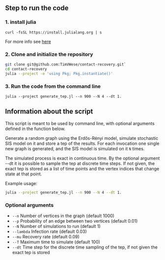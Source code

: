## Step to run the code

### 1. install julia
`curl -fsSL https://install.julialang.org | s`

For more info see [here](https://github.com/JuliaLang/juliaup)

### 2. Clone and initialize the repository
```bash
git clone git@github.com:TimVWese/contact-recovery.git`
cd contact-recovery
julia --project -e 'using Pkg; Pkg.instantiate()'
```

### 3. Run the code from the command line
`julia --project generate_tep.jl --n 900 --N 4 --dt 1.`

## Information about the script

This script is meant to be used by command line, with optional arguments defined in the function below.

Generate a random graph using the Erdős-Rényi model, simulate stochastic SIS model on it and store a tep of the results.
For each invocation one single new graph is generated, and the SIS model is simulated on it `N` times.

The simulated process is exact in continuous time. By the optional argument --dt it is possible to sample the tep at discrete time steps.
If not given, the exact tep is stored as a list of time points and the vertex indices that change state at that point.

Example usage:
```bash
julia --project generate_tep.jl --n 900 --N 4 --dt 1.
```

### Optional arguments
- `--n` Number of vertices in the graph (default 1000)
- `--p` Probability of an edge between two vertices (default 0.01)
- `--N` Number of simulations to run (default 1)
- `--lambda` Infection rate (default 0.03)
- `--mu` Recovery rate (default 0.09)
- `--T` Maximum time to simulate (default 100)
- `--dt` Time step for the discrete time sampling of the tep, if not given the exact tep is stored
